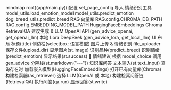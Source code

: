 mindmap
  root((app/main.py))
    配置
      set_page_config
    导入
      情绪识别工具
        model_utils.load_emotion_model
        model_utils.predict_emotion
        dog_breed_utils.predict_breed
      RAG 向量库
        RAG.config.CHROMA_DB_PATH
        RAG.config.EMBEDDING_MODEL_PATH
        HuggingFaceEmbeddings
        Chroma
        RetrievalQA
      建议生成 & LLM
        OpenAI API (gen_advice_openai, get_openai_llm)
        本地 Lora DeepSeek (gen_advice_lora, get_local_llm)
    UI 布局
      标题(title)
      侧边栏(selectbox: 语言模型)
    图片上传 & 情绪识别
      file_uploader
      保存文件(upload_dir)
      显示图片(st.image)
      识别品种(predict_breed)
      识别情绪(predict_emotion)
      显示结果(st.success)
      📘 情绪建议
        根据 model_choice 调用 gen_advice
    分隔线(st.markdown("---"))
    知识库问答
      文本输入(st.text_input)
      查询存在时
        加载嵌入模型(HuggingFaceEmbeddings)
        打开已有向量库(Chroma)
        构建检索器(as_retriever)
        选择 LLM(OpenAI 或 本地)
        构建检索问答链(RetrievalQA)
        执行问答(qa.run)
      显示回答(st.write)
